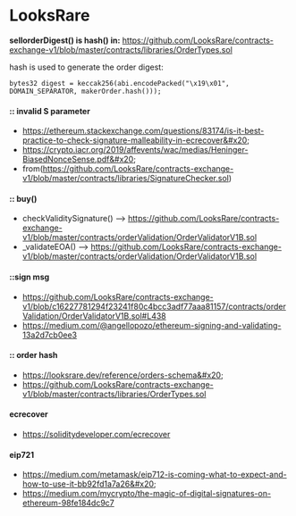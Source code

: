 # LooksRare

**sellorderDigest() is hash() in:** https://github.com/LooksRare/contracts-exchange-v1/blob/master/contracts/libraries/OrderTypes.sol

hash is used to generate the order digest:

```
bytes32 digest = keccak256(abi.encodePacked("\x19\x01", DOMAIN_SEPARATOR, makerOrder.hash()));
```

#### :: invalid S parameter&#x20;

* https://ethereum.stackexchange.com/questions/83174/is-it-best-practice-to-check-signature-malleability-in-ecrecover&#x20;
* https://crypto.iacr.org/2019/affevents/wac/medias/Heninger-BiasedNonceSense.pdf&#x20;
* from(https://github.com/LooksRare/contracts-exchange-v1/blob/master/contracts/libraries/SignatureChecker.sol)

#### :: buy()

* checkValiditySignature() --> https://github.com/LooksRare/contracts-exchange-v1/blob/master/contracts/orderValidation/OrderValidatorV1B.sol
* \_validateEOA() --> https://github.com/LooksRare/contracts-exchange-v1/blob/master/contracts/orderValidation/OrderValidatorV1B.sol

#### ::sign msg&#x20;

* https://github.com/LooksRare/contracts-exchange-v1/blob/c16227781294f23241f80c4bcc3adf77aaa81157/contracts/orderValidation/OrderValidatorV1B.sol#L438
* https://medium.com/@angellopozo/ethereum-signing-and-validating-13a2d7cb0ee3

#### :: order hash&#x20;

* https://looksrare.dev/reference/orders-schema&#x20;
* https://github.com/LooksRare/contracts-exchange-v1/blob/master/contracts/libraries/OrderTypes.sol

#### ecrecover&#x20;

* https://soliditydeveloper.com/ecrecover

#### eip721&#x20;

* https://medium.com/metamask/eip712-is-coming-what-to-expect-and-how-to-use-it-bb92fd1a7a26&#x20;
* https://medium.com/mycrypto/the-magic-of-digital-signatures-on-ethereum-98fe184dc9c7
